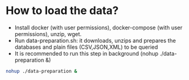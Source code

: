 # How to load the data?

- Install docker (with user permissions), docker-compose (with user permissions), unzip, wget.
- Run data-preparation.sh: it downloads, unzips and prepares the databases and plain files (CSV,JSON,XML) to be queried
- It is recommended to run this step in background (nohup ./data-preparation &)

```bash
nohup ./data-preparation &
```
